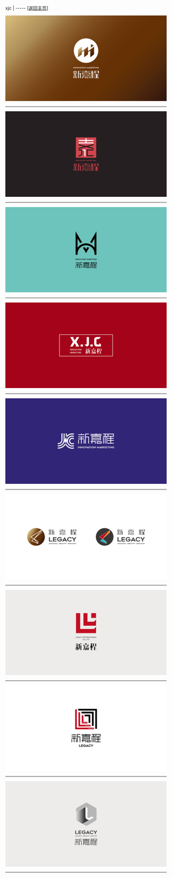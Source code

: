 
xjc   | ----- [[返回主页](mainMd.md)]

![](../02_ad/新嘉程/xjc_01.jpg)

---
![](../02_ad/新嘉程/xjc_02.jpg)

---
![](../02_ad/新嘉程/xjc_03.jpg)

---
![](../02_ad/新嘉程/xjc_04.jpg)

---
![](../02_ad/新嘉程/xjc_05.jpg)

---
![](../02_ad/新嘉程/xjc_06.jpg)

---
![](../02_ad/新嘉程/xjc_07.jpg)

---
![](../02_ad/新嘉程/xjc_08.jpg)

---
![](../02_ad/新嘉程/xjc_09.jpg)

---
